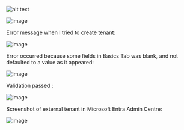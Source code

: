 ![alt text](image.png)


![image](https://github.com/techgrounds/cloud-assignments-E28MS/assets/151161141/39f9e761-e7ce-404c-9140-63a6837a2bef)

Error message when I tried to create tenant:

![image](https://github.com/techgrounds/cloud-assignments-E28MS/assets/151161141/7d299320-afe6-4029-8216-4ae14991e623)

Error occurred because some fields in Basics Tab was blank, and not defaulted to a value as it appeared:

![image](https://github.com/techgrounds/cloud-assignments-E28MS/assets/151161141/b9f23639-0f2b-42aa-abad-12c7a36c9102)

Validation passed :

![image](https://github.com/techgrounds/cloud-assignments-E28MS/assets/151161141/76525916-d7c1-4a8a-8c46-e4c320523546)

Screenshot of external tenant in Microsoft Entra Admin Centre:

![image](https://github.com/techgrounds/cloud-assignments-E28MS/assets/151161141/296d949e-ed48-4c6d-833c-2abc510143d9)



